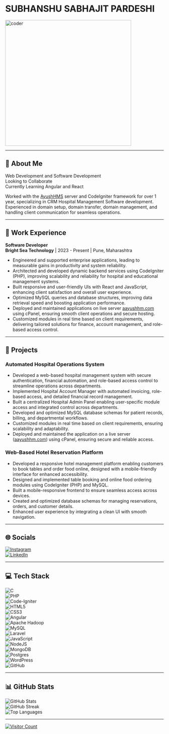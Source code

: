 # SUBHANSHU SABHAJIT PARDESHI  
<img align="center" alt="coder" width="400" src="https://camo.githubusercontent.com/4d9f5ecceb711eec6e2018f38a5677dc657c9738d4a65ba3b928c41c0a45b439/68747470733a2f2f6d69726f2e6d656469756d2e636f6d2f6d61782f313336302f302a37513379765349765f7430696f4a2d5a2e676966" />

---

## 💫 About Me
Web Development and Software Development  
Looking to Collaborate  
Currently Learning Angular and React  

Worked with the [AyushHMS](https://aayushhms.com:2222/) server and CodeIgniter framework for over 1 year, specializing in CRM Hospital Management Software development.  
Experienced in domain setup, domain transfer, domain management, and handling client communication for seamless operations.

---

## 💼 Work Experience

**Software Developer**  
**Bright Sea Technology** | 2023 - Present | Pune, Maharashtra  

- Engineered and supported enterprise applications, leading to measurable gains in productivity and system reliability.  
- Architected and developed dynamic backend services using CodeIgniter (PHP), improving scalability and reliability for hospital and educational management systems.  
- Built responsive and user-friendly UIs with React and JavaScript, enhancing client satisfaction and overall user experience.  
- Optimized MySQL queries and database structures, improving data retrieval speed and boosting application performance.  
- Deployed and maintained applications on live server [aayushhm.com](https://aayushhms.com:2222/) using cPanel, ensuring smooth client operations and secure hosting.  
- Customized modules in real time based on client requirements, delivering tailored solutions for finance, account management, and role-based access control.

---

## 📂 Projects

### Automated Hospital Operations System
- Developed a web-based hospital management system with secure authentication, financial automation, and role-based access control to streamline operations across departments.  
- Implemented Hospital Account Manager with automated invoicing, role-based access, and detailed financial record management.  
- Built a centralized Hospital Admin Panel enabling user-specific module access and integrated control across departments.  
- Developed and optimized MySQL database schemas for patient records, billing, and departmental workflows.  
- Customized modules in real time based on client requirements, ensuring scalability and adaptability.  
- Deployed and maintained the application on a live server ([aayushhm.com](https://aayushhms.com:2222/)) using cPanel, ensuring secure and reliable access.

### Web-Based Hotel Reservation Platform
- Developed a responsive hotel management platform enabling customers to book tables and order food online, designed with a mobile-friendly interface for enhanced accessibility.  
- Designed and implemented table booking and online food ordering modules using CodeIgniter (PHP) and MySQL.  
- Built a mobile-responsive frontend to ensure seamless access across devices.  
- Created and optimized database schemas for managing reservations, orders, and customer details.  
- Enhanced user experience by integrating a clean UI with smooth navigation.

---

## 🌐 Socials
[![Instagram](https://img.shields.io/badge/Instagram-%23E4405F.svg?logo=Instagram&logoColor=white)](https://instagram.com/sagarp_15)  
[![LinkedIn](https://img.shields.io/badge/LinkedIn-%230077B5.svg?logo=linkedin&logoColor=white)](https://linkedin.com/in/subhanshu-pardeshi-39b33812b)  

---

## 💻 Tech Stack
![C](https://img.shields.io/badge/c-%2300599C.svg?style=for-the-badge&logo=c&logoColor=white)  
![PHP](https://img.shields.io/badge/php-%23777BB4.svg?style=for-the-badge&logo=php&logoColor=white)  
![Code-Igniter](https://img.shields.io/badge/CodeIgniter-%23EF4223.svg?style=for-the-badge&logo=codeIgniter&logoColor=white)  
![HTML5](https://img.shields.io/badge/html5-%23E34F26.svg?style=for-the-badge&logo=html5&logoColor=white)  
![CSS3](https://img.shields.io/badge/css3-%231572B6.svg?style=for-the-badge&logo=css3&logoColor=white)  
![Angular](https://img.shields.io/badge/angular-%23DD0031.svg?style=for-the-badge&logo=angular&logoColor=white)  
![Apache Hadoop](https://img.shields.io/badge/Apache%20Hadoop-66CCFF?style=for-the-badge&logo=apachehadoop&logoColor=black)  
![MySQL](https://img.shields.io/badge/mysql-4479A1.svg?style=for-the-badge&logo=mysql&logoColor=white)  
![Laravel](https://img.shields.io/badge/laravel-%23FF2D20.svg?style=for-the-badge&logo=laravel&logoColor=white)  
![JavaScript](https://img.shields.io/badge/javascript-%23323330.svg?style=for-the-badge&logo=javascript&logoColor=%23F7DF1E)  
![NodeJS](https://img.shields.io/badge/node.js-6DA55F?style=for-the-badge&logo=node.js&logoColor=white)  
![MongoDB](https://img.shields.io/badge/MongoDB-%234ea94b.svg?style=for-the-badge&logo=mongodb&logoColor=white)  
![Postgres](https://img.shields.io/badge/postgres-%23316192.svg?style=for-the-badge&logo=postgresql&logoColor=white)  
![WordPress](https://img.shields.io/badge/WordPress-%23117AC9.svg?style=for-the-badge&logo=WordPress&logoColor=white)  
![GitHub](https://img.shields.io/badge/github-%23121011.svg?style=for-the-badge&logo=github&logoColor=white)  

---

## 📊 GitHub Stats
![GitHub Stats](https://github-readme-stats.vercel.app/api?username=Subhanshup15&theme=radical&hide_border=false&include_all_commits=false&count_private=false)  
![GitHub Streak](https://github-readme-streak-stats.herokuapp.com/?user=Subhanshup15&theme=radical&hide_border=false)  
![Top Languages](https://github-readme-stats.vercel.app/api/top-langs/?username=Subhanshup15&theme=radical&hide_border=false&include_all_commits=false&count_private=false&layout=compact)  

---

[![Visitor Count](https://visitcount.itsvg.in/api?id=Subhanshup15&icon=0&color=0)](https://visitcount.itsvg.in)
